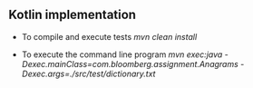 Kotlin implementation
-------------------

* To compile and execute tests
*mvn clean install*

* To execute the command line program
*mvn exec:java -Dexec.mainClass=com.bloomberg.assignment.Anagrams -Dexec.args=./src/test/dictionary.txt*

